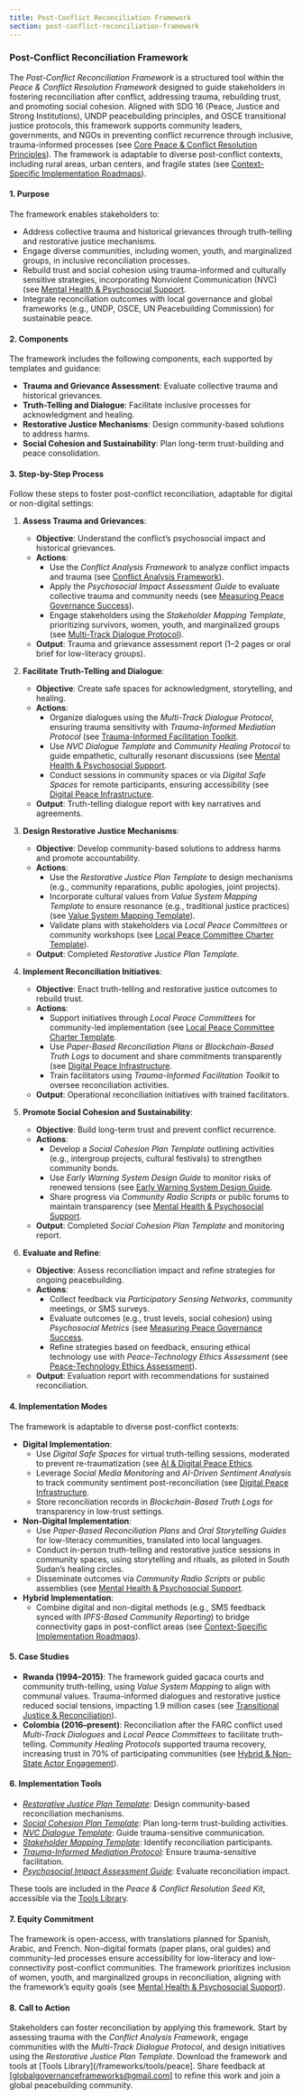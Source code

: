 ```yaml
---
title: Post-Conflict Reconciliation Framework
section: post-conflict-reconciliation-framework
---
```


### Post-Conflict Reconciliation Framework

The *Post-Conflict Reconciliation Framework* is a structured tool within the *Peace & Conflict Resolution Framework* designed to guide stakeholders in fostering reconciliation after conflict, addressing trauma, rebuilding trust, and promoting social cohesion. Aligned with SDG 16 (Peace, Justice and Strong Institutions), UNDP peacebuilding principles, and OSCE transitional justice protocols, this framework supports community leaders, governments, and NGOs in preventing conflict recurrence through inclusive, trauma-informed processes (see [Core Peace & Conflict Resolution Principles](/frameworks/docs/implementation/peace#core-principles)). The framework is adaptable to diverse post-conflict contexts, including rural areas, urban centers, and fragile states (see [Context-Specific Implementation Roadmaps](/frameworks/docs/implementation/peace#context-specific-roadmaps)).

#### 1. Purpose
The framework enables stakeholders to:
- Address collective trauma and historical grievances through truth-telling and restorative justice mechanisms.
- Engage diverse communities, including women, youth, and marginalized groups, in inclusive reconciliation processes.
- Rebuild trust and social cohesion using trauma-informed and culturally sensitive strategies, incorporating Nonviolent Communication (NVC) (see [Mental Health & Psychosocial Support](/frameworks/docs/implementation/peace#mental-health]).
- Integrate reconciliation outcomes with local governance and global frameworks (e.g., UNDP, OSCE, UN Peacebuilding Commission) for sustainable peace.

#### 2. Components
The framework includes the following components, each supported by templates and guidance:
- **Trauma and Grievance Assessment**: Evaluate collective trauma and historical grievances.
- **Truth-Telling and Dialogue**: Facilitate inclusive processes for acknowledgment and healing.
- **Restorative Justice Mechanisms**: Design community-based solutions to address harms.
- **Social Cohesion and Sustainability**: Plan long-term trust-building and peace consolidation.

#### 3. Step-by-Step Process
Follow these steps to foster post-conflict reconciliation, adaptable for digital or non-digital settings:

1. **Assess Trauma and Grievances**:
   - **Objective**: Understand the conflict’s psychosocial impact and historical grievances.
   - **Actions**:
     - Use the *Conflict Analysis Framework* to analyze conflict impacts and trauma (see [Conflict Analysis Framework](/frameworks/docs/implementation/peace#conflict-analysis-framework)).
     - Apply the *Psychosocial Impact Assessment Guide* to evaluate collective trauma and community needs (see [Measuring Peace Governance Success](/frameworks/docs/implementation/peace#measuring-success)).
     - Engage stakeholders using the *Stakeholder Mapping Template*, prioritizing survivors, women, youth, and marginalized groups (see [Multi-Track Dialogue Protocol](/frameworks/docs/implementation/peace#multi-track-dialogue-protocol)).
   - **Output**: Trauma and grievance assessment report (1–2 pages or oral brief for low-literacy groups).

2. **Facilitate Truth-Telling and Dialogue**:
   - **Objective**: Create safe spaces for acknowledgment, storytelling, and healing.
   - **Actions**:
     - Organize dialogues using the *Multi-Track Dialogue Protocol*, ensuring trauma sensitivity with *Trauma-Informed Mediation Protocol* (see [Trauma-Informed Facilitation Toolkit](/frameworks/docs/implementation/peace#trauma-informed-toolkit]).
     - Use *NVC Dialogue Template* and *Community Healing Protocol* to guide empathetic, culturally resonant discussions (see [Mental Health & Psychosocial Support](/frameworks/docs/implementation/peace#mental-health]).
     - Conduct sessions in community spaces or via *Digital Safe Spaces* for remote participants, ensuring accessibility (see [Digital Peace Infrastructure](/frameworks/docs/implementation/peace#digital-infrastructure]).
   - **Output**: Truth-telling dialogue report with key narratives and agreements.

3. **Design Restorative Justice Mechanisms**:
   - **Objective**: Develop community-based solutions to address harms and promote accountability.
   - **Actions**:
     - Use the *Restorative Justice Plan Template* to design mechanisms (e.g., community reparations, public apologies, joint projects).
     - Incorporate cultural values from *Value System Mapping Template* to ensure resonance (e.g., traditional justice practices) (see [Value System Mapping Template](/frameworks/docs/implementation/peace#value-system-mapping-template)).
     - Validate plans with stakeholders via *Local Peace Committees* or community workshops (see [Local Peace Committee Charter Template](/frameworks/docs/implementation/peace#local-peace-committee-charter-template)).
   - **Output**: Completed *Restorative Justice Plan Template*.

4. **Implement Reconciliation Initiatives**:
   - **Objective**: Enact truth-telling and restorative justice outcomes to rebuild trust.
   - **Actions**:
     - Support initiatives through *Local Peace Committees* for community-led implementation (see [Local Peace Committee Charter Template](/frameworks/docs/implementation/peace#local-peace-committee-charter-template]).
     - Use *Paper-Based Reconciliation Plans* or *Blockchain-Based Truth Logs* to document and share commitments transparently (see [Digital Peace Infrastructure](/frameworks/docs/implementation/peace#digital-infrastructure]).
     - Train facilitators using *Trauma-Informed Facilitation Toolkit* to oversee reconciliation activities.
   - **Output**: Operational reconciliation initiatives with trained facilitators.

5. **Promote Social Cohesion and Sustainability**:
   - **Objective**: Build long-term trust and prevent conflict recurrence.
   - **Actions**:
     - Develop a *Social Cohesion Plan Template* outlining activities (e.g., intergroup projects, cultural festivals) to strengthen community bonds.
     - Use *Early Warning System Design Guide* to monitor risks of renewed tensions (see [Early Warning System Design Guide](/frameworks/docs/implementation/peace#early-warning-system-design-guide]).
     - Share progress via *Community Radio Scripts* or public forums to maintain transparency (see [Mental Health & Psychosocial Support](/frameworks/docs/implementation/peace#mental-health]).
   - **Output**: Completed *Social Cohesion Plan Template* and monitoring report.

6. **Evaluate and Refine**:
   - **Objective**: Assess reconciliation impact and refine strategies for ongoing peacebuilding.
   - **Actions**:
     - Collect feedback via *Participatory Sensing Networks*, community meetings, or SMS surveys.
     - Evaluate outcomes (e.g., trust levels, social cohesion) using *Psychosocial Metrics* (see [Measuring Peace Governance Success](/frameworks/docs/implementation/peace#measuring-success]).
     - Refine strategies based on feedback, ensuring ethical technology use with *Peace-Technology Ethics Assessment* (see [Peace-Technology Ethics Assessment](/frameworks/docs/implementation/peace#peace-technology-ethics-assessment)).
   - **Output**: Evaluation report with recommendations for sustained reconciliation.

#### 4. Implementation Modes
The framework is adaptable to diverse post-conflict contexts:
- **Digital Implementation**:
  - Use *Digital Safe Spaces* for virtual truth-telling sessions, moderated to prevent re-traumatization (see [AI & Digital Peace Ethics](/frameworks/docs/implementation/peace#ai-ethics]).
  - Leverage *Social Media Monitoring* and *AI-Driven Sentiment Analysis* to track community sentiment post-reconciliation (see [Digital Peace Infrastructure](/frameworks/docs/implementation/peace#digital-infrastructure]).
  - Store reconciliation records in *Blockchain-Based Truth Logs* for transparency in low-trust settings.
- **Non-Digital Implementation**:
  - Use *Paper-Based Reconciliation Plans* and *Oral Storytelling Guides* for low-literacy communities, translated into local languages.
  - Conduct in-person truth-telling and restorative justice sessions in community spaces, using storytelling and rituals, as piloted in South Sudan’s healing circles.
  - Disseminate outcomes via *Community Radio Scripts* or public assemblies (see [Mental Health & Psychosocial Support](/frameworks/docs/implementation/peace#mental-health]).
- **Hybrid Implementation**:
  - Combine digital and non-digital methods (e.g., SMS feedback synced with *IPFS-Based Community Reporting*) to bridge connectivity gaps in post-conflict areas (see [Context-Specific Implementation Roadmaps](/frameworks/docs/implementation/peace#context-specific-roadmaps)).

#### 5. Case Studies
- **Rwanda (1994–2015)**: The framework guided gacaca courts and community truth-telling, using *Value System Mapping* to align with communal values. Trauma-informed dialogues and restorative justice reduced social tensions, impacting 1.9 million cases (see [Transitional Justice & Reconciliation](/frameworks/docs/implementation/peace#transitional-justice)).
- **Colombia (2016–present)**: Reconciliation after the FARC conflict used *Multi-Track Dialogues* and *Local Peace Committees* to facilitate truth-telling. *Community Healing Protocols* supported trauma recovery, increasing trust in 70% of participating communities (see [Hybrid & Non-State Actor Engagement](/frameworks/docs/implementation/peace#non-state-actors)).

#### 6. Implementation Tools
- *[Restorative Justice Plan Template](/frameworks/tools/peace/restorative-justice-plan-template-en.pdf)*: Design community-based reconciliation mechanisms.
- *[Social Cohesion Plan Template](/frameworks/tools/peace/social-cohesion-plan-template-en.pdf)*: Plan long-term trust-building activities.
- *[NVC Dialogue Template](/frameworks/tools/peace/nvc-dialogue-template-en.pdf)*: Guide trauma-sensitive communication.
- *[Stakeholder Mapping Template](/frameworks/tools/peace/stakeholder-mapping-template-en.pdf)*: Identify reconciliation participants.
- *[Trauma-Informed Mediation Protocol](/frameworks/tools/peace/trauma-informed-mediation-protocol-en.pdf)*: Ensure trauma-sensitive facilitation.
- *[Psychosocial Impact Assessment Guide](/frameworks/tools/peace/psychosocial-impact-assessment-guide-en.pdf)*: Evaluate reconciliation impact.

These tools are included in the *Peace & Conflict Resolution Seed Kit*, accessible via the [Tools Library](/frameworks/tools/peace).

#### 7. Equity Commitment
The framework is open-access, with translations planned for Spanish, Arabic, and French. Non-digital formats (paper plans, oral guides) and community-led processes ensure accessibility for low-literacy and low-connectivity post-conflict communities. The framework prioritizes inclusion of women, youth, and marginalized groups in reconciliation, aligning with the framework’s equity goals (see [Mental Health & Psychosocial Support](/frameworks/docs/implementation/peace#mental-health)).

#### 8. Call to Action
Stakeholders can foster reconciliation by applying this framework. Start by assessing trauma with the *Conflict Analysis Framework*, engage communities with the *Multi-Track Dialogue Protocol*, and design initiatives using the *Restorative Justice Plan Template*. Download the framework and tools at [Tools Library](/frameworks/tools/peace]. Share feedback at [globalgovernanceframeworks@gmail.com] to refine this work and join a global peacebuilding community.